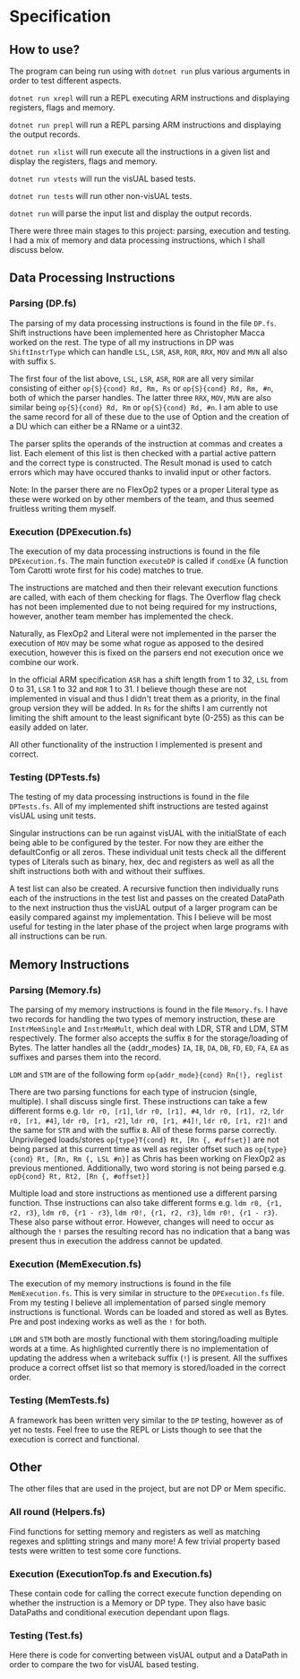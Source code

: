 # Specification

## How to use?

The program can being run using with `dotnet run` plus various arguments in order to test different aspects.

`dotnet run xrepl` will run a REPL executing ARM instructions and displaying registers, flags and memory.

`dotnet run prepl` will run a REPL parsing ARM instructions and displaying the output records.

`dotnet run xlist` will run execute all the instructions in a given list and display the registers, flags and memory.

`dotnet run vtests` will run the visUAL based tests.

`dotnet run tests` will run other non-visUAL tests.

`dotnet run` will parse the input list and display the output records.

There were three main stages to this project: parsing, execution and testing. I had a mix of memory and data processing instructions, which I shall discuss below.

## Data Processing Instructions

### Parsing (DP.fs)

The parsing of my data processing instructions is found in the file `DP.fs`. Shift instructions have been implemented here as Christopher Macca worked on the rest. The type of all my instructions in DP was `ShiftInstrType` which can handle `LSL`, `LSR`, `ASR`, `ROR`, `RRX`, `MOV` and `MVN` all also with suffix `S`.

The first four of the list above, `LSL`, `LSR`, `ASR`, `ROR` are all very similar consisting of either `op{S}{cond} Rd, Rm, Rs` or `op{S}{cond} Rd, Rm, #n`, both of which the parser handles.
The latter three `RRX`, `MOV`, `MVN` are also similar being `op{S}{cond} Rd, Rm` or `op{S}{cond} Rd, #n`. I am able to use the same record for all of these due to the use of Option and the creation of a DU which can either be a RName or a uint32.

The parser splits the operands of the instruction at commas and creates a list. Each element of this list is then checked with a partial active pattern and the correct type is constructed. The Result monad is used to catch errors which may have occured thanks to invalid input or other factors.

Note: In the parser there are no FlexOp2 types or a proper Literal type as these were worked on by other members of the team, and thus seemed fruitless writing them myself.

### Execution (DPExecution.fs)

The execution of my data processing instructions is found in the file `DPExecution.fs`. The main function `executeDP` is called if `condExe` (A function Tom Carotti wrote first for his code) matches to true.

The instructions are matched and then their relevant execution functions are called, with each of them checking for flags. The Overflow flag check has not been implemented due to not being required for my instructions, however, another team member has implemented the check.

Naturally, as FlexOp2 and Literal were not implemented in the parser the execution of `MOV` may be some what rogue as apposed to the desired execution, however this is fixed on the parsers end not execution once we combine our work.

In the official ARM specification `ASR` has a shift length from 1 to 32, `LSL` from 0 to 31, `LSR` 1 to 32 and `ROR` 1 to 31. I believe though these are not implemented in visual and thus I didn't treat them as a priority, in the final group version they will be added. In `Rs` for the shifts I am currently not limiting the shift amount to the least significant byte (0-255) as this can be easily added on later.

All other functionality of the instruction I implemented is present and correct.

### Testing (DPTests.fs)

The testing of my data processing instructions is found in the file `DPTests.fs`. All of my implemented shift instructions are tested against visUAL using unit tests.

Singular instructions can be run against visUAL with the initialState of each being able to be configured by the tester. For now they are either the defaultConfig or all zeros. These individual unit tests check all the different types of Literals such as binary, hex, dec and registers as well as all the shift instructions both with and without their suffixes.

A test list can also be created. A recursive function then individually runs each of the instructions in the test list and passes on the created DataPath to the next instruction thus the visUAL output of a larger program can be easily compared against my implementation. This I believe will be most useful for testing in the later phase of the project when large programs with all instructions can be run.

## Memory Instructions

### Parsing (Memory.fs)

The parsing of my memory instructions is found in the file `Memory.fs`. I have two records for handling the two types of memory instruction, these are `InstrMemSingle` and `InstrMemMult`, which deal with LDR, STR and LDM, STM respectively. The former also accepts the suffix `B` for the storage/loading of Bytes. The latter handles all the {addr_modes} `IA`, `IB`, `DA`, `DB`, `FD`, `ED`, `FA`, `EA` as suffixes and parses them into the record.

`LDM` and `STM` are of the following form `op{addr_mode}{cond} Rn{!}, reglist`

There are two parsing functions for each type of instrucion (single, multiple). I shall discuss single first. These instructions can take a few different forms e.g. `ldr r0, [r1]`, `ldr r0, [r1], #4`, `ldr r0, [r1], r2`, `ldr r0, [r1, #4]`, `ldr r0, [r1, r2]`, `ldr r0, [r1, #4]!`, `ldr r0, [r1, r2]!` and the same for `STR` and with the suffix `B`. All of these forms parse correctly. Unprivileged loads/stores `op{type}T{cond} Rt, [Rn {, #offset}]` are not being parsed at this current time as well as register offset such as `op{type}{cond} Rt, [Rn, Rm {, LSL #n}]` as Chris has been working on FlexOp2 as previous mentioned. Additionally, two word storing is not being parsed e.g. `opD{cond} Rt, Rt2, [Rn {, #offset}]`

Multiple load and store instructions as mentioned use a different parsing function. Thse instructions can also take different forms e.g. `ldm r0, {r1, r2, r3}`,  `ldm r0, {r1 - r3}`, `ldm r0!, {r1, r2, r3}`,  `ldm r0!, {r1 - r3}`. These also parse without error. However, changes will need to occur as although the `!` parses the resulting record has no indication that a bang was present thus in execution the address cannot be updated.

### Execution (MemExecution.fs)

The execution of my memory instructions is found in the file `MemExecution.fs`. This is very similar in structure to the `DPExecution.fs` file. From my testing I believe all implementation of parsed single memory instructions is functional. Words can be loaded and stored as well as Bytes. Pre and post indexing works as well as the `!` for both. 

`LDM` and `STM` both are mostly functional with them storing/loading multiple words at a time. As highlighted currently there is no implementation of updating the address when a writeback suffix (`!`) is present. All the suffixes produce a correct offset list so that memory is stored/loaded in the correct order.

### Testing (MemTests.fs)

A framework has been written very similar to the `DP` testing, however as of yet no tests.
Feel free to use the REPL or Lists though to see that the execution is correct and functional.

## Other
The other files that are used in the project, but are not DP or Mem specific. 

### All round (Helpers.fs)
Find functions for setting memory and registers as well as matching regexes and splitting strings and many more! A few trivial property based tests were written to test some core functions.

### Execution (ExecutionTop.fs and Execution.fs)
These contain code for calling the correct execute function depending on whether the instruction is a Memory or DP type. They also have basic DataPaths and conditional execution dependant upon flags.

### Testing (Test.fs)
Here there is code for converting between visUAL output and a DataPath in order to compare the two for visUAL based testing.






